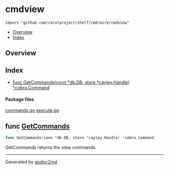 

# cmdview
`import "github.com/coralproject/shelf/cmd/wire/cmdview"`

* [Overview](#pkg-overview)
* [Index](#pkg-index)

## <a name="pkg-overview">Overview</a>



## <a name="pkg-index">Index</a>
* [func GetCommands(conn *db.DB, store *cayley.Handle) *cobra.Command](#GetCommands)


#### <a name="pkg-files">Package files</a>
[commands.go](/src/github.com/coralproject/shelf/cmd/wire/cmdview/commands.go) [execute.go](/src/github.com/coralproject/shelf/cmd/wire/cmdview/execute.go) 





## <a name="GetCommands">func</a> [GetCommands](/src/target/commands.go?s=471:537#L14)
``` go
func GetCommands(conn *db.DB, store *cayley.Handle) *cobra.Command
```
GetCommands returns the view commands.








- - -
Generated by [godoc2md](http://godoc.org/github.com/davecheney/godoc2md)
